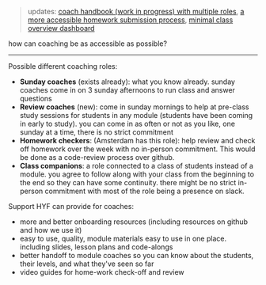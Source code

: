 > updates: [coach handbook (work in progress) with multiple roles](https://github.com/hackyourfuturebelgium/coach-handbook), [a more accessible homework submission process](https://github.com/hackyourfuturebelgium/homework-submission), [minimal class overview dashboard](https://hackyourfuturebelgium.github.io/class-8)

how can coaching be as accessible as possible?

---

Possible different coaching roles:
* __Sunday coaches__ (exists already): what you know already. sunday coaches come in on 3 sunday afternoons to run class and answer questions
* __Review coaches__ (new): come in sunday mornings to help at pre-class study sessions for students in any module (students have been coming in early to study).  you can come in as often or not as you like, one sunday at a time, there is no strict commitment
* __Homework checkers__: (Amsterdam has this role):  help review and check off homework over the week with no in-person commitment.  This would be done as a code-review process over github.
* __Class companions__: a role connected to a class of students instead of a module.  you agree to follow along with your class from the beginning to the end so they can have some continuity.  there might be no strict in-person commitment with most of the role being a presence on slack.

Support HYF can provide for coaches:
* more and better onboarding resources (including resources on github and how we use it)
* easy to use, quality, module materials easy to use in one place. including slides, lesson plans and code-alongs
* better handoff to module coaches so you can know about the students, their levels, and what they've seen so far
* video guides for home-work check-off and review
